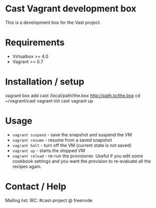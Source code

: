 Cast Vagrant development box
===========================

This is a development box for the Vast project.

Requirements
============

- Virtualbox >= 4.0
- Vagrant >= 0.7

Installation / setup
====================

vagrant box add cast /local/path/the.box http://path.to/the.box
cd ~/vagrant/cast
vagrant init cast
vagrant up

Usage
=====

* `vagrant suspend` - save the snapshot and suspend the VM
* `vagrant resume` - resume from a saved snapshot
* `vagrant halt` - turn off the VM (current state is not saved)
* `vagrant up` - starts the stopped VM
* `vagrant reload` - re-run the provisioner. Useful if you edit some cookbook
  settings and you want the provision to re-evaluate all the recipes again.

Contact / Help
==============

Mailing list:
IRC: #cast-project @ freenode
